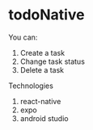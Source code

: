 # todoNative
You can:
1) Create a task
2) Change task status
3) Delete a task

Technologies
1) react-native
2) expo
3) android studio
